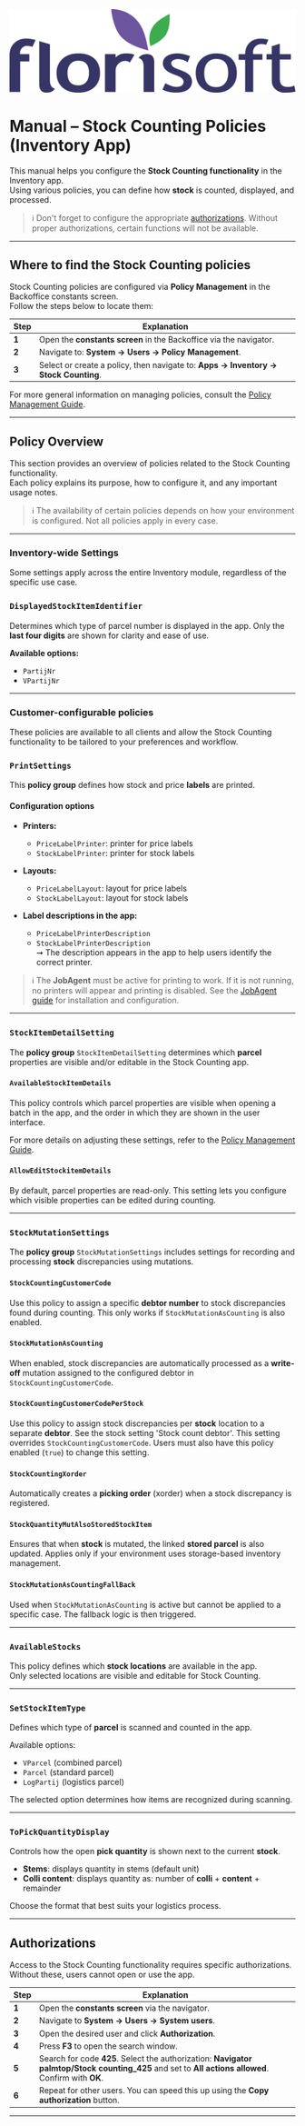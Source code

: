![Florisoft logo](https://raw.githubusercontent.com/florisoft/User.Manuals/main/fslogo.png)

# Manual – Stock Counting Policies (Inventory App)

This manual helps you configure the **Stock Counting functionality** in the Inventory app.\
Using various policies, you can define how **stock** is counted, displayed, and processed.

> ℹ️ Don't forget to configure the appropriate [authorizations](#-authorizations). Without proper authorizations, certain functions will not be available.

---
## Where to find the Stock Counting policies

Stock Counting policies are configured via **Policy Management** in the Backoffice constants screen.\
Follow the steps below to locate them:

| Step  | Explanation                                                                                                 |
|------|-------------------------------------------------------------------------------------------------------------|
| **1** | Open the **constants screen** in the Backoffice via the navigator.                                         |
| **2** | Navigate to: **System → Users → Policy Management**.                                                       |
| **3** | Select or create a policy, then navigate to: **Apps → Inventory → Stock Counting**.                        |

For more general information on managing policies, consult the [Policy Management Guide](https://github.com/florisoft/User.Manuals/blob/main/BASIS/Policy%20Management/Handleiding%20Policy%20Management%20NL.md).

---

## Policy Overview

This section provides an overview of policies related to the Stock Counting functionality.\
Each policy explains its purpose, how to configure it, and any important usage notes.

> ℹ️ The availability of certain policies depends on how your environment is configured. Not all policies apply in every case.

---
### Inventory-wide Settings

Some settings apply across the entire Inventory module, regardless of the specific use case.

### `DisplayedStockItemIdentifier`

Determines which type of parcel number is displayed in the app. Only the **last four digits** are shown for clarity and ease of use.

**Available options:**

- `PartijNr`
- `VPartijNr`

---

### Customer-configurable policies

These policies are available to all clients and allow the Stock Counting functionality to be tailored to your preferences and workflow.

### `PrintSettings`

This **policy group** defines how stock and price **labels** are printed.

#### Configuration options

- **Printers:**
  - `PriceLabelPrinter`: printer for price labels
  - `StockLabelPrinter`: printer for stock labels

- **Layouts:**
  - `PriceLabelLayout`: layout for price labels
  - `StockLabelLayout`: layout for stock labels

- **Label descriptions in the app:**
  - `PriceLabelPrinterDescription`
  - `StockLabelPrinterDescription`\
    ➞ The description appears in the app to help users identify the correct printer.

> ℹ️ The **JobAgent** must be active for printing to work. If it is not running, no printers will appear and printing is disabled. See the [JobAgent guide](https://github.com/florisoft/User.Manuals/tree/main/CLOUD%20APPLICATIONS/Windows%20Job-Agent%20application) for installation and configuration.

---

### `StockItemDetailSetting`

The **policy group** `StockItemDetailSetting` determines which **parcel** properties are visible and/or editable in the Stock Counting app.

#### `AvailableStockItemDetails`
This policy controls which parcel properties are visible when opening a batch in the app, and the order in which they are shown in the user interface.

For more details on adjusting these settings, refer to the [Policy Management Guide](https://github.com/florisoft/User.Manuals/tree/main/BASIS/Policy%20Management).

#### `AllowEditStockitemDetails`
By default, parcel properties are read-only. This setting lets you configure which visible properties can be edited during counting.

---

### `StockMutationSettings`

The **policy group** `StockMutationSettings` includes settings for recording and processing **stock** discrepancies using mutations.

#### `StockCountingCustomerCode`
Use this policy to assign a specific **debtor number** to stock discrepancies found during counting. This only works if `StockMutationAsCounting` is also enabled.

#### `StockMutationAsCounting`
When enabled, stock discrepancies are automatically processed as a **write-off** mutation assigned to the configured debtor in `StockCountingCustomerCode`.

#### `StockCountingCustomerCodePerStock`
Use this policy to assign stock discrepancies per **stock** location to a separate **debtor**. See the stock setting 'Stock count debtor'. This setting overrides `StockCountingCustomerCode`. Users must also have this policy enabled (`true`) to change this setting.

#### `StockCountingXorder`
Automatically creates a **picking order** (xorder) when a stock discrepancy is registered.

#### `StockQuantityMutAlsoStoredStockItem`
Ensures that when **stock** is mutated, the linked **stored parcel** is also updated. Applies only if your environment uses storage-based inventory management.

#### `StockMutationAsCountingFallBack`
Used when `StockMutationAsCounting` is active but cannot be applied to a specific case. The fallback logic is then triggered.

---

### `AvailableStocks`

This policy defines which **stock locations** are available in the app.\
Only selected locations are visible and editable for Stock Counting.

---

### `SetStockItemType`

Defines which type of **parcel** is scanned and counted in the app.

Available options:

- `VParcel` (combined parcel)
- `Parcel` (standard parcel)
- `LogPartij` (logistics parcel)

The selected option determines how items are recognized during scanning.

---

### `ToPickQuantityDisplay`

Controls how the open **pick quantity** is shown next to the current **stock**.

- **Stems**: displays quantity in stems (default unit)
- **Colli content**: displays quantity as: number of **colli** + **content** + remainder

Choose the format that best suits your logistics process.

---

## Authorizations

Access to the Stock Counting functionality requires specific authorizations.\
Without these, users cannot open or use the app.

| Step  | Explanation                                                                                                                          |
|-------|--------------------------------------------------------------------------------------------------------------------------------------|
| **1** | Open the **constants screen** via the navigator.                                                                                     |
| **2** | Navigate to **System → Users → System users**.                                                                                       |
| **3** | Open the desired user and click **Authorization**.                                                                                   |
| **4** | Press **F3** to open the search window.                                                                                              |
| **5** | Search for code **425**. Select the authorization: **Navigator palmtop/Stock counting_425** and set to **All actions allowed**. Confirm with **OK**. |
| **6** | Repeat for other users. You can speed this up using the **Copy authorization** button.                                               |

---
